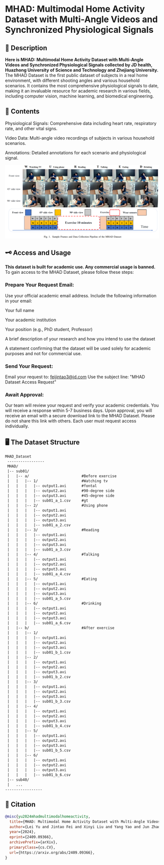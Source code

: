 # MHAD: Multimodal Home Activity Dataset with Multi-Angle Videos and Synchronized Physiological Signals

## 📖 Description

**Here is MHAD: Multimodal Home Activity Dataset with Multi-Angle Videos and Synchronized Physiological Signals collected by JD health, Huazhong University of Science and Technology and Zhejiang University.**  
The MHAD Dataset is the first public dataset of subjects in a real home environment, with different shooting angles and various household scenarios. It contains the most comprehensive physiological signals to date, making it an invaluable resource for academic research in various fields, including computer vision, machine learning, and biomedical engineering.

## 📖 Contents

Physiological Signals: Comprehensive data including heart rate, respiratory rate, and other vital signs.

Video Data: Multi-angle video recordings of subjects in various household scenarios.

Annotations: Detailed annotations for each scenario and physiological signal.

![pipeline图](./pics/pipeline.png)

## 🗝️ Access and Usage
**This dataset is built for academic use. Any commercial usage is banned.**  
To gain access to the MHAD Dataset, please follow these steps:
### Prepare Your Request Email:
Use your official academic email address.
Include the following information in your email:

Your full name

Your academic institution

Your position (e.g., PhD student, Professor)

A brief description of your research and how you intend to use the dataset

A statement confirming that the dataset will be used solely for academic purposes and not for commercial use.
### Send Your Request:
Email your request to: feijintao3@jd.com
Use the subject line: "MHAD Dataset Access Request"
### Await Approval:
Our team will review your request and verify your academic credentials.
You will receive a response within 5-7 business days.
Upon approval, you will receive an email with a secure download link to the MHAD Dataset.
Please do not share this link with others. Each user must request access individually.

## 🖥️ The Dataset Structure
```
MHAD_Dataset
 -----------------
 MHAD/
 |-- sub01/
 |   |-- a/                        #Before exercise
 |   |   |-- 1/                    #Watching tv
 |   |   |   |-- output1.avi       #fontal
 |   |   |   |-- output2.avi       #90-degree side
 |   |   |   |-- output3.avi       #45-degree side
 |   |   |   |-- sub01_a_1.csv     #gt
 |   |   |-- 2/                    #Using phone
 |   |   |   |-- output1.avi
 |   |   |   |-- output2.avi
 |   |   |   |-- output3.avi
 |   |   |   |-- sub01_a_2.csv
 |   |   |-- 3/                    #Reading
 |   |   |   |-- output1.avi
 |   |   |   |-- output2.avi
 |   |   |   |-- output3.avi
 |   |   |   |-- sub01_a_3.csv
 |   |   |-- 4/                    #Talking
 |   |   |   |-- output1.avi
 |   |   |   |-- output2.avi
 |   |   |   |-- output3.avi
 |   |   |   |-- sub01_a_4.csv
 |   |   |-- 5/                    #Eating
 |   |   |   |-- output1.avi
 |   |   |   |-- output2.avi
 |   |   |   |-- output3.avi
 |   |   |   |-- sub01_a_5.csv
 |   |   |-- 6/                    #Drinking
 |   |   |   |-- output1.avi
 |   |   |   |-- output2.avi
 |   |   |   |-- output3.avi
 |   |   |   |-- sub01_a_6.csv
 |   |-- b/                        #After exercise
 |   |   |-- 1/
 |   |   |   |-- output1.avi
 |   |   |   |-- output2.avi
 |   |   |   |-- output3.avi
 |   |   |   |-- sub01_b_1.csv
 |   |   |-- 2/
 |   |   |   |-- output1.avi
 |   |   |   |-- output2.avi
 |   |   |   |-- output3.avi
 |   |   |   |-- sub01_b_2.csv
 |   |   |-- 3/
 |   |   |   |-- output1.avi
 |   |   |   |-- output2.avi
 |   |   |   |-- output3.avi
 |   |   |   |-- sub01_b_3.csv
 |   |   |-- 4/
 |   |   |   |-- output1.avi
 |   |   |   |-- output2.avi
 |   |   |   |-- output3.avi
 |   |   |   |-- sub01_b_4.csv
 |   |   |-- 5/
 |   |   |   |-- output1.avi
 |   |   |   |-- output2.avi
 |   |   |   |-- output3.avi
 |   |   |   |-- sub01_b_5.csv
 |   |   |-- 6/
 |   |   |   |-- output1.avi
 |   |   |   |-- output2.avi
 |   |   |   |-- output3.avi
 |   |   |   |-- sub01_b_6.csv
 |-- sub40/
 |   ...
-----------------
```

## 📄 Citation

```bibtex
@misc{yu2024mhadmultimodalhomeactivity,
  title={MHAD: Multimodal Home Activity Dataset with Multi-Angle Videos and Synchronized Physiological Signals},
  author={Lei Yu and Jintao Fei and Xinyi Liu and Yang Yao and Jun Zhao and Guoxin Wang and Xin Li},
  year={2024},
  eprint={2409.09366},
  archivePrefix={arXiv},
  primaryClass={cs.CV},
  url={https://arxiv.org/abs/2409.09366},
}
```


